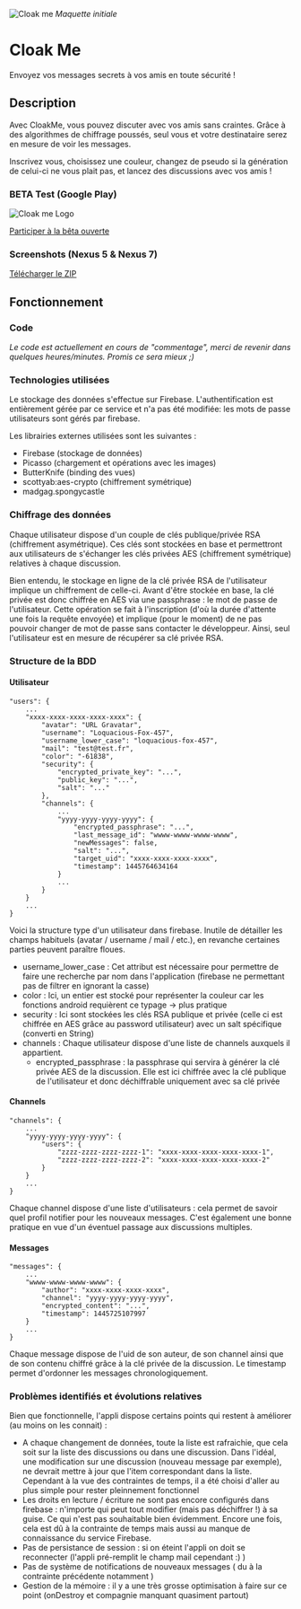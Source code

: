 ![Cloak me](http://img15.hostingpics.net/pics/884122planche.jpg)
_Maquette initiale_

# Cloak Me

Envoyez vos messages secrets à vos amis en toute sécurité !

## Description

Avec CloakMe, vous pouvez discuter avec vos amis sans craintes. Grâce à des algorithmes de chiffrage poussés, seul vous et votre destinataire serez en mesure de voir les messages. 

Inscrivez vous, choisissez une couleur, changez de pseudo si la génération de celui-ci ne vous plait pas, et lancez des discussions avec vos amis !

### BETA Test (Google Play)
![Cloak me Logo](http://img11.hostingpics.net/pics/755833logoapp464.png)

[Participer à la bêta ouverte](https://play.google.com/apps/testing/com.jeremy_minie.helloagaincrm "Participer à la bêta ouverte")

### Screenshots (Nexus 5 & Nexus 7)
[Télécharger le ZIP](http://91.121.120.180/misc/cloakme/cloakme-screenshots.zip "Télécharger le ZIP")

## Fonctionnement

### Code
_Le code est actuellement en cours de "commentage", merci de revenir dans quelques heures/minutes. Promis ce sera mieux ;)_ 

### Technologies utilisées

Le stockage des données s'effectue sur Firebase. L'authentification est entièrement gérée par ce service et n'a pas été modifiée: les mots de passe utilisateurs sont gérés par firebase.

Les librairies externes utilisées sont les suivantes :

* Firebase (stockage de données)
* Picasso (chargement et opérations avec les images)
* ButterKnife (binding des vues)
* scottyab:aes-crypto (chiffrement symétrique)
* madgag.spongycastle
    
### Chiffrage des données

Chaque utilisateur dispose d'un couple de clés publique/privée RSA (chiffrement asymétrique). Ces clés sont stockées en base et permettront aux utilisateurs de s'échanger les clés privées AES (chiffrement symétrique) relatives à chaque discussion.

Bien entendu, le stockage en ligne de la clé privée RSA de l'utilisateur implique un chiffrement de celle-ci. Avant d'être stockée en base, la clé privée est donc chiffrée en AES via une passphrase : le mot de passe de l'utilisateur. Cette opération se fait à l'inscription (d'où la durée d'attente une fois la requête envoyée) et implique (pour le moment) de ne pas pouvoir changer de mot de passe sans contacter le développeur.
Ainsi, seul l'utilisateur est en mesure de récupérer sa clé privée RSA.

### Structure de la BDD

#### Utilisateur

    "users": {
        ...
        "xxxx-xxxx-xxxx-xxxx-xxxx": {
            "avatar": "URL Gravatar",
            "username": "Loquacious-Fox-457",
            "username_lower_case": "loquacious-fox-457",
            "mail": "test@test.fr",
            "color": "-61838",
            "security": {
                "encrypted_private_key": "...",
                "public_key": "...",
                "salt": "..."
            },
            "channels": {
                ...
                "yyyy-yyyy-yyyy-yyyy": {
                    "encrypted_passphrase": "...",
                    "last_message_id": "wwww-wwww-wwww-wwww",
                    "newMessages": false,
                    "salt": "...",
                    "target_uid": "xxxx-xxxx-xxxx-xxxx",
                    "timestamp": 1445764634164
                }
                ...
            }
        }
        ...
    }
    
Voici la structure type d'un utilisateur dans firebase. Inutile de détailler les champs habituels (avatar / username / mail / etc.), en revanche certaines parties peuvent paraître floues.

* username_lower_case : Cet attribut est nécessaire pour permettre de faire une recherche par nom dans l'application (firebase ne permettant pas de filtrer en ignorant la casse)
* color : Ici, un entier est stocké pour représenter la couleur car les fonctions android requièrent ce typage -> plus pratique
* security : Ici sont stockées les clés RSA publique et privée (celle ci est chiffrée en AES grâce au password utilisateur) avec un salt spécifique (converti en String)
* channels : Chaque utilisateur dispose d'une liste de channels auxquels il appartient.
    * encrypted_passphrase : la passphrase qui servira à générer la clé privée AES de la discussion. Elle est ici chiffrée avec la clé publique de l'utilisateur et donc déchiffrable uniquement avec sa clé privée
    
#### Channels

    "channels": {
        ...
        "yyyy-yyyy-yyyy-yyyy": {
            "users": {
                "zzzz-zzzz-zzzz-zzzz-1": "xxxx-xxxx-xxxx-xxxx-xxxx-1",
                "zzzz-zzzz-zzzz-zzzz-2": "xxxx-xxxx-xxxx-xxxx-xxxx-2"
            }
        }
        ...
    }

Chaque channel dispose d'une liste d'utilisateurs : cela permet de savoir quel profil notifier pour les nouveaux messages. C'est également une bonne pratique en vue d'un éventuel passage aux discussions multiples.

#### Messages

    "messages": {
        ...
        "wwww-wwww-wwww-wwww": {
            "author": "xxxx-xxxx-xxxx-xxxx",
            "channel": "yyyy-yyyy-yyyy-yyyy",
            "encrypted_content": "...",
            "timestamp": 1445725107997
        }
        ...
    }

    
Chaque message dispose de l'uid de son auteur, de son channel ainsi que de son contenu chiffré grâce à la clé privée de la discussion. Le timestamp permet d'ordonner les messages chronologiquement.

### Problèmes identifiés et évolutions relatives

Bien que fonctionnelle, l'appli dispose certains points qui restent à améliorer (au moins on les connait) :

* A chaque changement de données, toute la liste est rafraichie, que cela soit sur la liste des discussions ou dans une discussion. Dans l'idéal, une modification sur une discussion (nouveau message par exemple), ne devrait mettre à jour que l'item correspondant dans la liste. Cependant à la vue des contraintes de temps, il a été choisi d'aller au plus simple pour rester pleinnement fonctionnel
* Les droits en lecture / écriture ne sont pas encore configurés dans firebase : n'importe qui peut tout modifier (mais pas déchiffrer !) à sa guise. Ce qui n'est pas souhaitable bien évidemment. Encore une fois, cela est dû à la contrainte de temps mais aussi au manque de connaissance du service Firebase.
* Pas de persistance de session : si on éteint l'appli on doit se reconnecter (l'appli pré-remplit le champ mail cependant :) )
* Pas de système de notifications de nouveaux messages ( du à la contrainte précédente notamment )
* Gestion de la mémoire : il y a une très grosse optimisation à faire sur ce point (onDestroy et compagnie manquant quasiment partout)

    
 